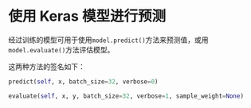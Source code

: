 # 使用 Keras 模型进行预测

经过训练的模型可用于使用`model.predict()`方法来预测值，或用`model.evaluate()`方法评估模型。

这两种方法的签名如下：

```py
predict(self, x, batch_size=32, verbose=0)
```

```py
evaluate(self, x, y, batch_size=32, verbose=1, sample_weight=None)
```